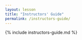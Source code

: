 ```yaml
---
layout: lesson
title: "Instructors' Guide"
permalink: /instructors-guide/
---
```


{% include instructors-guide.md %}
